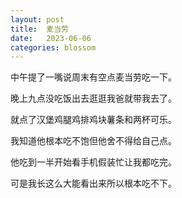 ```yaml
---
layout: post
title:  麦当劳
date:   2023-06-06
categories: blossom
---
```


中午提了一嘴说周末有空点麦当劳吃一下。

晚上九点没吃饭出去逛逛我爸就带我去了。

就点了汉堡鸡腿鸡排鸡块薯条和两杯可乐。

我知道他根本吃不饱但他舍不得给自己点。

他吃到一半开始看手机假装忙让我都吃完。

可是我长这么大能看出来所以根本吃不下。